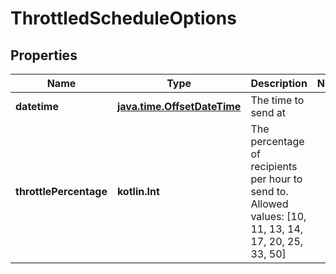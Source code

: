 
# ThrottledScheduleOptions

## Properties
| Name | Type | Description | Notes |
| ------------ | ------------- | ------------- | ------------- |
| **datetime** | [**java.time.OffsetDateTime**](java.time.OffsetDateTime.md) | The time to send at |  |
| **throttlePercentage** | **kotlin.Int** | The percentage of recipients per hour to send to. Allowed values: [10, 11, 13, 14, 17, 20, 25, 33, 50] |  |



